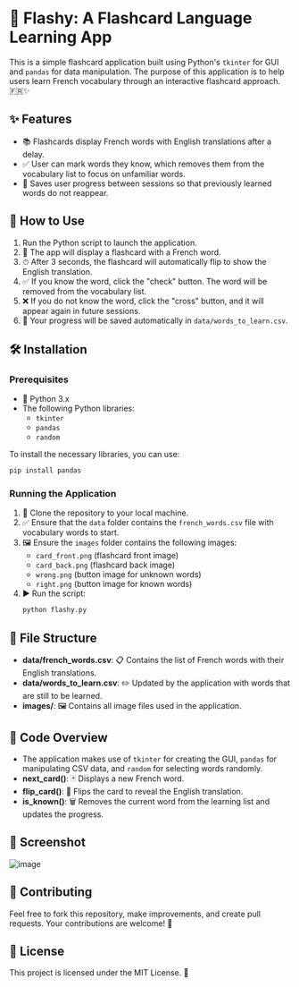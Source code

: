 # 🚀 Flashy: A Flashcard Language Learning App

This is a simple flashcard application built using Python's `tkinter` for GUI and `pandas` for data manipulation. The purpose of this application is to help users learn French vocabulary through an interactive flashcard approach. 🇫🇷✨

## ✨ Features

- 📚 Flashcards display French words with English translations after a delay.
- ✅ User can mark words they know, which removes them from the vocabulary list to focus on unfamiliar words.
- 💾 Saves user progress between sessions so that previously learned words do not reappear.

## 🚀 How to Use

1. Run the Python script to launch the application.
2. 📝 The app will display a flashcard with a French word.
3. ⏱ After 3 seconds, the flashcard will automatically flip to show the English translation.
4. ✅ If you know the word, click the "check" button. The word will be removed from the vocabulary list.
5. ❌ If you do not know the word, click the "cross" button, and it will appear again in future sessions.
6. 🔄 Your progress will be saved automatically in `data/words_to_learn.csv`.

## 🛠 Installation

### Prerequisites
- 🐍 Python 3.x
- The following Python libraries:
  - `tkinter`
  - `pandas`
  - `random`

To install the necessary libraries, you can use:
```sh
pip install pandas
```

### Running the Application
1. 📂 Clone the repository to your local machine.
2. ✅ Ensure that the `data` folder contains the `french_words.csv` file with vocabulary words to start.
3. 🖼 Ensure the `images` folder contains the following images:
   - `card_front.png` (flashcard front image)
   - `card_back.png` (flashcard back image)
   - `wrong.png` (button image for unknown words)
   - `right.png` (button image for known words)
4. ▶️ Run the script:
   ```sh
   python flashy.py
   ```

## 📁 File Structure

- **data/french_words.csv**: 📋 Contains the list of French words with their English translations.
- **data/words_to_learn.csv**: ✏️ Updated by the application with words that are still to be learned.
- **images/**: 🖼 Contains all image files used in the application.

## 📝 Code Overview

- The application makes use of `tkinter` for creating the GUI, `pandas` for manipulating CSV data, and `random` for selecting words randomly.
- **next_card()**: 🃏 Displays a new French word.
- **flip_card()**: 🔄 Flips the card to reveal the English translation.
- **is_known()**: 🗑 Removes the current word from the learning list and updates the progress.

## 📸 Screenshot
![image](https://github.com/user-attachments/assets/f13ed08d-2c49-46cf-a5a1-2f6bf9ba38e8)


## 🤝 Contributing

Feel free to fork this repository, make improvements, and create pull requests. Your contributions are welcome! 🎉

## 📜 License

This project is licensed under the MIT License. 📄
